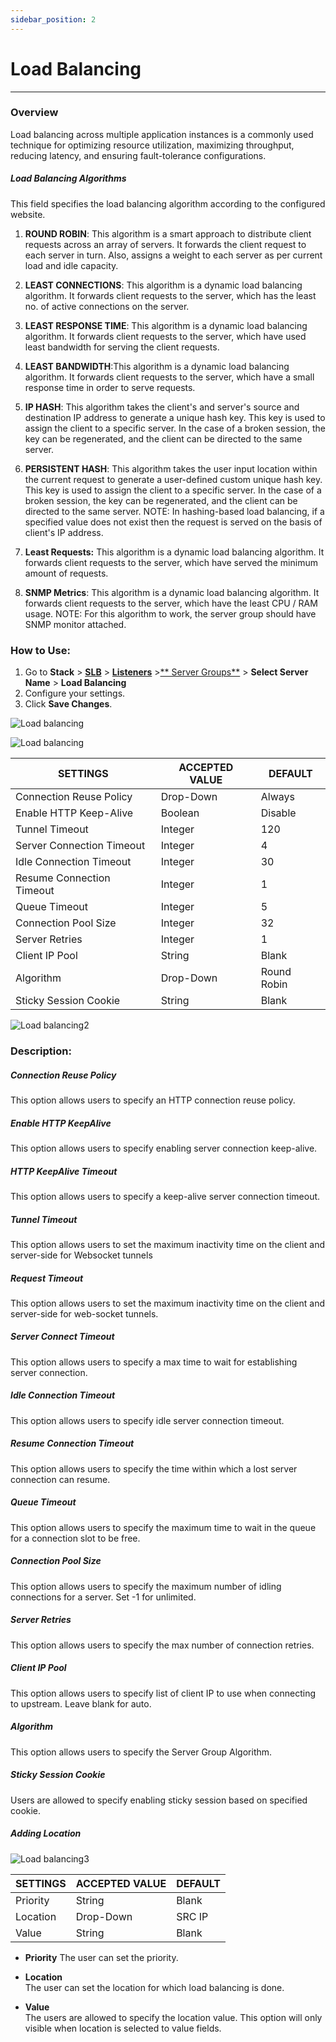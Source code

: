 ```yaml
---
sidebar_position: 2
---
```


# Load Balancing

---

### Overview 

Load balancing across multiple application instances is a commonly used technique for optimizing resource utilization, maximizing throughput, reducing latency, and ensuring fault-tolerance configurations.

##### **Load Balancing Algorithms**
This field specifies the load balancing algorithm according to the configured website.

1. **ROUND ROBIN**: 
This algorithm is a smart approach to distribute client requests across an array of servers. It forwards the client request to each server in turn. Also, assigns a weight to each server as per current load and idle capacity.

2. **LEAST CONNECTIONS**: This algorithm is a dynamic load balancing algorithm. It forwards client requests to the server, which has the least no. of active connections on the server.

3. **LEAST RESPONSE TIME**: This algorithm is a dynamic load balancing algorithm. It forwards client requests to the server, which have used least bandwidth for serving the client requests.

4. **LEAST BANDWIDTH**:This algorithm is a dynamic load balancing algorithm. It forwards client requests to the server, which have a small response time in order to serve requests.

5. **IP HASH**: This algorithm takes the client's and server's source and destination IP address to generate a unique hash key. This key is used to assign the client to a specific server. In the case of a broken session, the key can be regenerated, and the client can be directed to the same server. 

6. **PERSISTENT HASH**: This algorithm takes the user input location within the current request to generate a user-defined custom unique hash key. This key is used to assign the client to a specific server. In the case of a broken session, the key can be regenerated, and the client can be directed to the same server. NOTE: In hashing-based load balancing, if a specified value does not exist then the request is served on the basis of client's IP address.

7. **Least Requests:**
This algorithm is a dynamic load balancing algorithm. It forwards client requests to the server, which have served the minimum amount of requests.

8. **SNMP Metrics**: This algorithm is a dynamic load balancing algorithm. It forwards client requests to the server, which have the least CPU / RAM usage. NOTE: For this algorithm to work, the server group should have SNMP monitor attached.

### How to Use:

1. Go to **Stack** > [**SLB**](/enterprise/adc) > [**Listeners**](../listeners.md) >[** Server Groups**](./server_groups.md) > **Select Server Name** > **Load Balancing**  
2. Configure your settings.  
3. Click **Save Changes**.  


![Load balancing](/img/adc/v8/docs/load_balancing_1.png)

![Load balancing](/img/adc/v8/docs/load_balancing_2.png)

| SETTINGS                  | ACCEPTED VALUE | DEFAULT     |
|---------------------------|----------------|-------------|
| Connection Reuse Policy   | Drop-Down      | Always      |
| Enable HTTP Keep-Alive    | Boolean        | Disable     |
| Tunnel Timeout            | Integer        | 120         |
| Server Connection Timeout | Integer        | 4           |
| Idle Connection Timeout   | Integer        | 30          |
| Resume Connection Timeout | Integer        | 1           |
| Queue Timeout             | Integer        | 5           |
| Connection Pool Size      | Integer        | 32          |
| Server Retries            | Integer        | 1           |
| Client IP Pool            |String          | Blank       |
| Algorithm                 | Drop-Down      | Round Robin |
| Sticky Session Cookie     | String         | Blank       |

![Load balancing2](/img/adc/v8/docs/load_balancing_3.png)

### Description:  

##### **Connection Reuse Policy**

This option allows users to specify an HTTP connection reuse policy.

##### **Enable HTTP KeepAlive**

This option allows users to specify enabling server connection keep-alive.

##### **HTTP KeepAlive Timeout**

This option allows users to specify a keep-alive server connection timeout.

##### **Tunnel Timeout**

This option allows users to set the maximum inactivity time on the client and server-side for Websocket tunnels

##### **Request Timeout**  

This option allows users to set the maximum inactivity time on the client and server-side for web-socket tunnels.

##### **Server Connect Timeout**

This option allows users to specify a max time to wait for establishing server connection.

##### **Idle Connection Timeout**

This option allows users to specify idle server connection timeout.

##### **Resume Connection Timeout**

This option allows users to specify the time within which a lost server connection can resume.

##### **Queue Timeout**

This option allows users to specify the maximum time to wait in the queue for a connection slot to be free.

##### **Connection Pool Size**

This option allows users to specify the maximum number of idling connections for a server. Set -1 for unlimited.

##### **Server Retries**

This option allows users to specify the max number of connection retries.

##### **Client IP Pool**

This option allows users to specify list of client IP to use when connecting to upstream. Leave blank for auto.

##### **Algorithm**

This option allows users to specify the Server Group Algorithm.

##### **Sticky Session Cookie**

Users are allowed to specify enabling sticky session based on specified cookie.

##### **Adding Location**

![Load balancing3](/img/adc/v7/docs/loadbalancing3.png)

| SETTINGS | ACCEPTED VALUE | DEFAULT |
|----------|----------------|---------|
| Priority | String         | Blank   |
| Location | Drop-Down      | SRC IP  |
| Value    | String         | Blank   |

 - **Priority**
The user can set the priority.  

 - **Location**  
The user can set the location for which load balancing is done.  

 - **Value**  
The users are allowed to specify the location value. This option will only visible when location is selected to value fields.  
